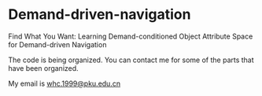 # Demand-driven-navigation
Find What You Want: Learning Demand-conditioned Object Attribute Space for Demand-driven Navigation

The code is being organized. You can contact me for some of the parts that have been organized.

My email is whc.1999@pku.edu.cn

